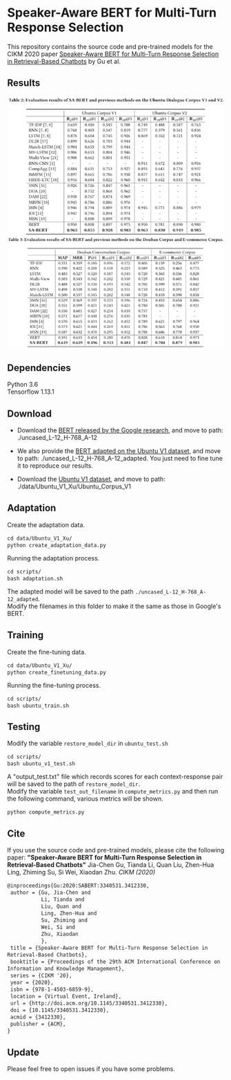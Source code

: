 # Speaker-Aware BERT for Multi-Turn Response Selection
This repository contains the source code and pre-trained models for the CIKM 2020 paper [Speaker-Aware BERT for Multi-Turn Response Selection in Retrieval-Based Chatbots](https://arxiv.org/pdf/2004.03588.pdf) by Gu et al. <br>


## Results
<img src="image/UbuntuV1_V2.png">
<img src="image/Douban_Ecommerce.png">


## Dependencies
Python 3.6 <br>
Tensorflow 1.13.1


## Download 
- Download the [BERT released by the Google research](https://storage.googleapis.com/bert_models/2018_10_18/uncased_L-12_H-768_A-12.zip), 
  and move to path: ./uncased_L-12_H-768_A-12 <br>

- We also provide the [BERT adapted on the Ubuntu V1 dataset](https://drive.google.com/file/d/1M8V018XZbVDo4Xq96pCLFRt6yVzoKtjH/view?usp=sharing), 
  and move to path: ./uncased_L-12_H-768_A-12_adapted. You just need to fine tune it to reproduce our results. <br>
  
- Download the [Ubuntu V1 dataset](https://drive.google.com/file/d/1-rNv34hLoZr300JF3v7nuLswM7GRqeNc/view),
  and move to path: ./data/Ubuntu_V1_Xu/Ubuntu_Corpus_V1 <br>


## Adaptation
Create the adaptation data.
```
cd data/Ubuntu_V1_Xu/
python create_adaptation_data.py 
```
Running the adaptation process.
```
cd scripts/
bash adaptation.sh
```
The adapted model will be saved to the path ```./uncased_L-12_H-768_A-12_adapted```. <br> 
Modify the filenames in this folder to make it the same as those in Google's BERT. 


## Training
Create the fine-tuning data.
```
cd data/Ubuntu_V1_Xu/
python create_finetuning_data.py 
```
Running the fine-tuning process.

```
cd scripts/
bash ubuntu_train.sh
```

## Testing
Modify the variable ```restore_model_dir``` in ```ubuntu_test.sh```
```
cd scripts/
bash ubuntu_v1_test.sh
```
A "output_test.txt" file which records scores for each context-response pair will be saved to the path of ```restore_model_dir```. <br>
Modify the variable ```test_out_filename``` in ```compute_metrics.py``` and then run the following command, various metrics will be shown.
```
python compute_metrics.py
```


## Cite
If you use the source code and pre-trained models, please cite the following paper:
**"Speaker-Aware BERT for Multi-Turn Response Selection in Retrieval-Based Chatbots"**
Jia-Chen Gu, Tianda Li, Quan Liu, Zhen-Hua Ling, Zhiming Su, Si Wei, Xiaodan Zhu. _CIKM (2020)_

```
@inproceedings{Gu:2020:SABERT:3340531.3412330,
 author = {Gu, Jia-Chen and 
           Li, Tianda and
           Liu, Quan and
           Ling, Zhen-Hua and
           Su, Zhiming and 
           Wei, Si and
           Zhu, Xiaodan
           },
 title = {Speaker-Aware BERT for Multi-Turn Response Selection in Retrieval-Based Chatbots},
 booktitle = {Proceedings of the 29th ACM International Conference on Information and Knowledge Management},
 series = {CIKM '20},
 year = {2020},
 isbn = {978-1-4503-6859-9},
 location = {Virtual Event, Ireland},
 url = {http://doi.acm.org/10.1145/3340531.3412330},
 doi = {10.1145/3340531.3412330},
 acmid = {3412330},
 publisher = {ACM},
}
```


## Update
Please feel free to open issues if you have some problems.
